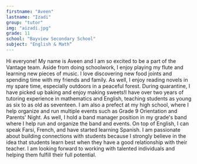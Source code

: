 ```yaml
---
firstname: "Aveen"
lastname: "Izadi"
group: "tutor"
img: "aizadi.jpg"
grade: 11
school: "Bayview Secondary School"
subject: "English & Math“
---
```


Hi everyone! My name is Aveen and I am so excited to be a part of the Vantage team. Aside from doing schoolwork, I enjoy playing my flute and learning new pieces of music. I love discovering new food joints and spending time with my friends and family. As well, I enjoy reading novels in my spare time, especially outdoors in a peaceful forest. During quarantine, I have picked up baking and enjoy making sweets!I have over two years of tutoring experience in mathematics and English, teaching students as young as six to as old as seventeen. I am also a prefect at my high school, where I help organize and run multiple events such as Grade 9 Orientation and Parents' Night. As well, I hold a band manager position in my grade's band where I help run and organize the band and events. On top of English, I can speak Farsi, French, and have started learning Spanish. I am passionate about building connections with students because I strongly believe in the idea that students learn best when they have a good relationship with their teacher. I am looking forward to working with talented individuals and helping them fulfill their full potential.